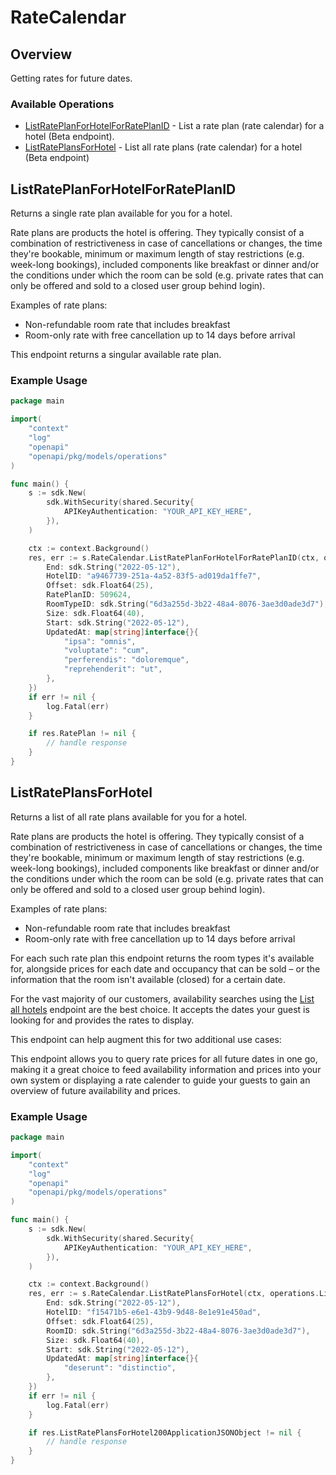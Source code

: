# RateCalendar

## Overview

Getting rates for future dates.

### Available Operations

* [ListRatePlanForHotelForRatePlanID](#listrateplanforhotelforrateplanid) - List a rate plan (rate calendar) for a hotel (Beta endpoint).
* [ListRatePlansForHotel](#listrateplansforhotel) - List all rate plans (rate calendar) for a hotel (Beta endpoint)

## ListRatePlanForHotelForRatePlanID

Returns a single rate plan available for you for a hotel.

Rate plans are products the hotel is offering. They typically consist of a combination of restrictiveness in case of cancellations or changes, the time they're bookable, minimum or maximum length of stay restrictions (e.g. week-long bookings), included components like breakfast or dinner and/or the conditions under which the room can be sold (e.g. private rates that can only be offered and sold to a closed user group behind login).

Examples of rate plans:

* Non-refundable room rate that includes breakfast
* Room-only rate with free cancellation up to 14 days before arrival

This endpoint returns a singular available rate plan.

### Example Usage

```go
package main

import(
	"context"
	"log"
	"openapi"
	"openapi/pkg/models/operations"
)

func main() {
    s := sdk.New(
        sdk.WithSecurity(shared.Security{
            APIKeyAuthentication: "YOUR_API_KEY_HERE",
        }),
    )

    ctx := context.Background()
    res, err := s.RateCalendar.ListRatePlanForHotelForRatePlanID(ctx, operations.ListRatePlanForHotelForRatePlanIDRequest{
        End: sdk.String("2022-05-12"),
        HotelID: "a9467739-251a-4a52-83f5-ad019da1ffe7",
        Offset: sdk.Float64(25),
        RatePlanID: 509624,
        RoomTypeID: sdk.String("6d3a255d-3b22-48a4-8076-3ae3d0ade3d7"),
        Size: sdk.Float64(40),
        Start: sdk.String("2022-05-12"),
        UpdatedAt: map[string]interface{}{
            "ipsa": "omnis",
            "voluptate": "cum",
            "perferendis": "doloremque",
            "reprehenderit": "ut",
        },
    })
    if err != nil {
        log.Fatal(err)
    }

    if res.RatePlan != nil {
        // handle response
    }
}
```

## ListRatePlansForHotel

Returns a list of all rate plans available for you for a hotel.

Rate plans are products the hotel is offering. They typically consist of a combination of restrictiveness in case of cancellations or changes, the time they're bookable, minimum or maximum length of stay restrictions (e.g. week-long bookings), included components like breakfast or dinner and/or the conditions under which the room can be sold (e.g. private rates that can only be offered and sold to a closed user group behind login).

Examples of rate plans:

* Non-refundable room rate that includes breakfast
* Room-only rate with free cancellation up to 14 days before arrival

For each such rate plan this endpoint returns the room types it's available for, alongside prices for each date and occupancy that can be sold – or the information that the room isn't available (closed) for a certain date.

For the vast majority of our customers, availability searches using the [List all hotels](https://docs.impala.travel/docs/booking-api/spec/openapi.seller.yaml/paths/~1hotels/get) endpoint are the best choice. It accepts the dates your guest is looking for and provides the rates to display.

This endpoint can help augment this for two additional use cases:

This endpoint allows you to query rate prices for all future dates in one go, making it a great choice to feed availability information and prices into your own system or displaying a rate calender to guide your guests to gain an overview of future availability and prices.

### Example Usage

```go
package main

import(
	"context"
	"log"
	"openapi"
	"openapi/pkg/models/operations"
)

func main() {
    s := sdk.New(
        sdk.WithSecurity(shared.Security{
            APIKeyAuthentication: "YOUR_API_KEY_HERE",
        }),
    )

    ctx := context.Background()
    res, err := s.RateCalendar.ListRatePlansForHotel(ctx, operations.ListRatePlansForHotelRequest{
        End: sdk.String("2022-05-12"),
        HotelID: "f15471b5-e6e1-43b9-9d48-8e1e91e450ad",
        Offset: sdk.Float64(25),
        RoomID: sdk.String("6d3a255d-3b22-48a4-8076-3ae3d0ade3d7"),
        Size: sdk.Float64(40),
        Start: sdk.String("2022-05-12"),
        UpdatedAt: map[string]interface{}{
            "deserunt": "distinctio",
        },
    })
    if err != nil {
        log.Fatal(err)
    }

    if res.ListRatePlansForHotel200ApplicationJSONObject != nil {
        // handle response
    }
}
```
